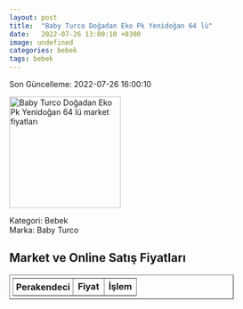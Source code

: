 ```yaml
---
layout: post
title:  "Baby Turco Doğadan Eko Pk Yenidoğan 64 lü"
date:   2022-07-26 13:00:10 +0300
image: undefined
categories: bebek
tags: bebek
---
```


Son Güncelleme: 2022-07-26 16:00:10

<img src="undefined" width="200" alt="Baby Turco Doğadan Eko Pk Yenidoğan 64 lü market fiyatları" />

Kategori: Bebek
<br />
Marka: Baby Turco

<h2>Market ve Online Satış Fiyatları</h2>

<table border="1" style="padding: 5px;width:80%;">
  <tr>
    <td style="padding: 5px;"><strong>Perakendeci</strong></td>
    <td><strong>Fiyat</strong></td>
    <td><strong>İşlem</strong></td>
  </tr>
  
</table>
